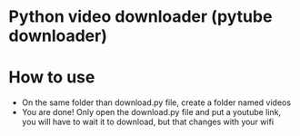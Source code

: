 # Python video downloader (pytube downloader)
# How to use
* On the same folder than download.py file, create a folder named videos
* You are done! Only open the download.py file and put a youtube link, you will have to wait it to download, but that changes with your wifi
